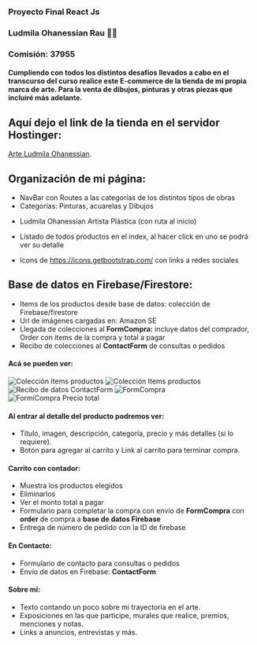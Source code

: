 


### Proyecto Final React Js
### Ludmila Ohanessian Rau :woman_artist:
### Comisión: 37955


#### Cumpliendo con todos los distintos desafíos llevados a cabo en el transcurso del curso realice este E-commerce de la tienda de mi propia marca de arte. Para la venta de dibujos, pinturas y otras piezas que incluiré más adelante.


## Aquí dejo el link de la tienda en el servidor Hostinger:

[Arte Ludmila Ohanessian](https://arteludmilaohanessian.com/).


## Organización de mi página:
* NavBar con Routes a las categorías de los distintos tipos de obras
* Categorías: Pinturas, acuarelas y Dibujos
- Ludmila Ohanessian Artista Plástica (con ruta al inicio)
* Listado de todos productos en el index, al hacer click en uno se podrá ver su detalle
- Icons de https://icons.getbootstrap.com/ con links a redes sociales 


## Base de datos en Firebase/Firestore:
* Items de los productos desde base de datos: colección de Firebase/firestore
* Url de imágenes cargadas en: Amazon SE 
* Llegada de colecciones al **FormCompra:** incluye datos del comprador, Order con items de la compra y total a pagar
* Recibo de colecciones al **ContactForm** de consultas o pedidos

#### Acá se pueden ver:
![Colección Items productos](https://basearteecommerce.s3.amazonaws.com/firebaseLudmilaOhanessian2.jpg)
![Colección Items productos](https://basearteecommerce.s3.amazonaws.com/firebaseLudmilaOhanessian.jpg)
![Recibo de datos ContactForm](https://basearteecommerce.s3.amazonaws.com/ContactForm.jpg)
![FormCompra](https://basearteecommerce.s3.amazonaws.com/FormCompraFirebase.jpg)
![FormiCompra Precio total](https://basearteecommerce.s3.amazonaws.com/FormCompraFirebase.jpg)


#### Al entrar al detalle del producto podremos ver:
* Título, imagen, descripción, categoría, precio y más detalles (si lo requiere).
* Botón para agregar al carrito y Link al carrito para terminar compra.


#### Carrito con contador:
* Muestra los productos elegidos
* Eliminarlos
* Ver el monto total a pagar
* Formulario para completar la compra con envio de **FormCompra** con **order** de compra a **base de datos Firebase**
* Entrega de número de pedido con la ID de firebase


#### En Contacto:
* Formulario de contacto para consultas o pedidos
* Envío de datos en Firebase: **ContactForm**


#### Sobre mí:
* Texto contando un poco sobre mi trayectoria en el arte. 
* Exposiciones en las que participe, murales que realice, premios, menciones y notas. 
* Links a anuncios, entrevistas y más.

